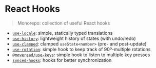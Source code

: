 # React Hooks
> Monorepo: collection of useful React hooks

- [`use-locale`](use-locale): simple, statically typed translations
- [`use-history`](use-history): lightweight history of states (with undo/redo)
- [`use-clamped`](use-clamped): clamped `useState<number>` (pre- and post-update)
- [`use-rotation`](use-rotation): simple hook to keep track of 90º-multiple rotations
- [`@moveread/use-keys`](use-keys): simple hook to listen to multiple key presses
- [`synced-hooks`](synced-hooks): hooks for better synchronization
